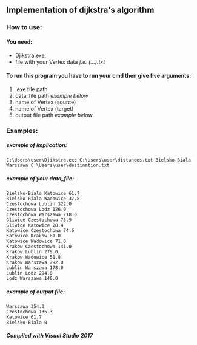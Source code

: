 ## Implementation of dijkstra's algorithm


### How to use:

#### You need:

* Djikstra.exe,
* file with your Vertex data *f.e. (...).txt*



#### To run this program you have to run your cmd then give five arguments:

1. .exe file path
1.  data_file path *example below*
1. name of Vertex (source)
1. name of Vertex (target)
1. output file path *example below*



### Examples:

#####  *example of implication:*

```
C:\Users\user\Djikstra.exe C:\Users\user\distances.txt Bielsko-Biala Warszawa C:\Users\user\destination.txt
```



#####  *example of your data_file:*

```
Bielsko-Biala Katowice 61.7
Bielsko-Biala Wadowice 37.8
Czestochowa Lublin 322.0
Czestochowa Lodz 126.0
Czestochowa Warszawa 218.0
Gliwice Czestochowa 75.9
Gliwice Katowice 28.4
Katowice Czestochowa 74.6
Katowice Krakow 81.0
Katowice Wadowice 71.0
Krakow Czestochowa 141.0
Krakow Lublin 279.0
Krakow Wadowice 51.8
Krakow Warszawa 292.0
Lublin Warszawa 178.0
Lublin Lodz 294.0
Lodz Warszawa 140.0
```

#####  *example of output file:*

```
Warszawa 354.3
Czestochowa 136.3
Katowice 61.7
Bielsko-Biala 0
```


##### Compiled with Visual Studio 2017
